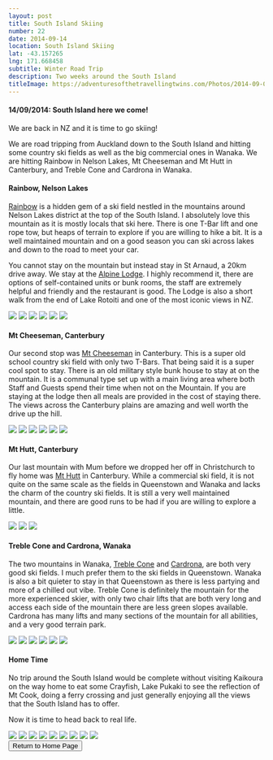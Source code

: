 ```yaml
---
layout: post
title: South Island Skiing
number: 22
date: 2014-09-14
location: South Island Skiing
lat: -43.157265
lng: 171.668458
subtitle: Winter Road Trip
description: Two weeks around the South Island
titleImage: https://adventuresofthetravellingtwins.com/Photos/2014-09-01-SouthIsland/cover-min.JPG
---
```


<h4>14/09/2014: South Island here we come!</h4>

We are back in NZ and it is time to go skiing!

We are road tripping from Auckland down to the South Island and hitting some country ski fields as well as the big commercial ones in Wanaka.
We are hitting Rainbow in Nelson Lakes, Mt Cheeseman and Mt Hutt in Canterbury, and Treble Cone and Cardrona in Wanaka. 

<h4>Rainbow, Nelson Lakes</h4>

<a target="_blank" href="http://www.skirainbow.co.nz/">Rainbow</a> is a hidden gem of a ski field nestled in the mountains around Nelson Lakes district at the top of the South Island.
I absolutely love this mountain as it is mostly locals that ski here. There is one T-Bar lift and one rope tow, but heaps of terrain to explore if you are willing to hike a bit. 
It is a well maintained mountain and on a good season you can ski across lakes and down to the road to meet your car.

You cannot stay on the mountain but instead stay in St Arnaud, a 20km drive away. We stay at the <a target="_blank" href="http://www.alpinelodge.co.nz/">Alpine Lodge</a>.
I highly recommend it, there are options of self-contained units or bunk rooms, the staff are extremely helpful and friendly and the restaurant is good.
The Lodge is also a short walk from the end of Lake Rotoiti and one of the most iconic views in NZ. 

<img src="https://adventuresofthetravellingtwins.com/Photos/2014-09-01-SouthIsland/rainbow1-min.jpg" class="image1">
<img src="https://adventuresofthetravellingtwins.com/Photos/2014-09-01-SouthIsland/rainbow2-min.jpg" class="image1">
<img src="https://adventuresofthetravellingtwins.com/Photos/2014-09-01-SouthIsland/rainbow3-min.jpg" class="image1">
<img src="https://adventuresofthetravellingtwins.com/Photos/2014-09-01-SouthIsland/rainbow4-min.jpg" class="image1">
<img src="https://adventuresofthetravellingtwins.com/Photos/2014-09-01-SouthIsland/rainbow5-min.jpg" class="image1">
<img src="https://adventuresofthetravellingtwins.com/Photos/2014-09-01-SouthIsland/rainbow6-min.jpg" class="image1">

<h4>Mt Cheeseman, Canterbury</h4>

Our second stop was <a target="_blank" href="http://www.mtcheeseman.co.nz/">Mt Cheeseman</a> in Canterbury. This is a super old school country ski field with only two T-Bars.
That being said it is a super cool spot to stay. There is an old military style bunk house to stay at on the mountain. 
It is a communal type set up with a main living area where both Staff and Guests spend their time when not on the Mountain. If you are staying at the lodge then all meals are provided in the cost of staying there.
The views across the Canterbury plains are amazing and well worth the drive up the hill. 

<img src="https://adventuresofthetravellingtwins.com/Photos/2014-09-01-SouthIsland/cheeseman1-min.jpg" class="image1">
<img src="https://adventuresofthetravellingtwins.com/Photos/2014-09-01-SouthIsland/cheeseman2-min.jpg" class="image1">
<img src="https://adventuresofthetravellingtwins.com/Photos/2014-09-01-SouthIsland/cheeseman3-min.jpg" class="image1">
<img src="https://adventuresofthetravellingtwins.com/Photos/2014-09-01-SouthIsland/cheeseman4-min.jpg" class="image1">
<img src="https://adventuresofthetravellingtwins.com/Photos/2014-09-01-SouthIsland/cheeseman5-min.jpg" class="image1">
<img src="https://adventuresofthetravellingtwins.com/Photos/2014-09-01-SouthIsland/cheeseman6-min.jpg" class="image1">

<h4>Mt Hutt, Canterbury</h4>

Our last mountain with Mum before we dropped her off in Christchurch to fly home was <a target="_blank" href="https://www.nzski.com/mt-hutt">Mt Hutt</a> in Canterbury. 
While a commercial ski field, it is not quite on the same scale as the fields in Queenstown and Wanaka and lacks the charm of the country ski fields. 
It is still a very well maintained mountain, and there are good runs to be had if you are willing to explore a little. 

<img src="https://adventuresofthetravellingtwins.com/Photos/2014-09-01-SouthIsland/mthutt1-min.jpg" class="image1">
<img src="https://adventuresofthetravellingtwins.com/Photos/2014-09-01-SouthIsland/mthutt2-min.jpg" class="image1">
<img src="https://adventuresofthetravellingtwins.com/Photos/2014-09-01-SouthIsland/mthutt3-min.jpg" class="image1">

<h4>Treble Cone and Cardrona, Wanaka</h4>

The two mountains in Wanaka, <a target="_blank" href="https://www.treblecone.com/">Treble Cone</a> and <a target="_blank" href="https://www.cardrona.com/winter/">Cardrona</a>, are both very good ski fields. 
I much prefer them to the ski fields in Queenstown. Wanaka is also a bit quieter to stay in that Queenstown as there is less partying and more of a chilled out vibe. 
Treble Cone is definitely the mountain for the more experienced skier, with only two chair lifts that are both very long and access each side of the mountain there are less green slopes available. 
Cardrona has many lifts and many sections of the mountain for all abilities, and a very good terrain park.

<img src="https://adventuresofthetravellingtwins.com/Photos/2014-09-01-SouthIsland/wanaka1-min.jpg" class="image1">
<img src="https://adventuresofthetravellingtwins.com/Photos/2014-09-01-SouthIsland/wanaka2-min.jpg" class="image1">
<img src="https://adventuresofthetravellingtwins.com/Photos/2014-09-01-SouthIsland/wanaka3-min.jpg" class="image1">
<img src="https://adventuresofthetravellingtwins.com/Photos/2014-09-01-SouthIsland/wanaka4-min.jpg" class="image1">
<img src="https://adventuresofthetravellingtwins.com/Photos/2014-09-01-SouthIsland/wanaka5-min.jpg" class="image1">
<img src="https://adventuresofthetravellingtwins.com/Photos/2014-09-01-SouthIsland/wanaka6-min.jpg" class="image1">

<h4>Home Time</h4> 

No trip around the South Island would be complete without visiting Kaikoura on the way home to eat some Crayfish, Lake Pukaki to see the reflection of Mt Cook, doing a ferry crossing and just generally enjoying all the views that the South Island has to offer.

Now it is time to head back to real life.

<img src="https://adventuresofthetravellingtwins.com/Photos/2014-09-01-SouthIsland/home1-min.jpg" class="image1">
<img src="https://adventuresofthetravellingtwins.com/Photos/2014-09-01-SouthIsland/home2-min.jpg" class="image1">
<img src="https://adventuresofthetravellingtwins.com/Photos/2014-09-01-SouthIsland/home3-min.jpg" class="image1">
<img src="https://adventuresofthetravellingtwins.com/Photos/2014-09-01-SouthIsland/home4-min.jpg" class="image1">
<img src="https://adventuresofthetravellingtwins.com/Photos/2014-09-01-SouthIsland/home5-min.jpg" class="image1">
<img src="https://adventuresofthetravellingtwins.com/Photos/2014-09-01-SouthIsland/home6-min.jpg" class="image1">
<img src="https://adventuresofthetravellingtwins.com/Photos/2014-09-01-SouthIsland/ferry1-min.jpg" class="image1">
<img src="https://adventuresofthetravellingtwins.com/Photos/2014-09-01-SouthIsland/ferry2-min.jpg" class="image1">
<img src="https://adventuresofthetravellingtwins.com/Photos/2014-09-01-SouthIsland/ferry3-min.jpg" class="image1">

<div class="wrapper">
  <input type="button" class="button" value="Return to Home Page" onclick="self.close()">
</div>
